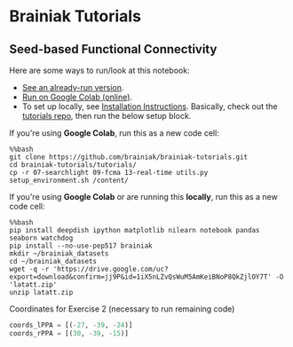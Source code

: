 # Brainiak Tutorials

## Seed-based Functional Connectivity

Here are some ways to run/look at this notebook:
- [See an already-run version](https://brainiak.org/tutorials/08-connectivity/).
- [Run on Google Colab (online)](https://colab.research.google.com/github/brainiak/brainiak-tutorials/blob/master/tutorials/08-connectivity.ipynb).
- To set up locally, see [Installation Instructions](https://brainiak.org/tutorials/#detailed-installation-instructions). Basically, check out the [tutorials repo](https://github.com/brainiak/brainiak-tutorials), then run the below setup block.

If you're using **Google Colab**, run this as a new code cell:
```
%%bash
git clone https://github.com/brainiak/brainiak-tutorials.git
cd brainiak-tutorials/tutorials/
cp -r 07-searchlight 09-fcma 13-real-time utils.py setup_environment.sh /content/
```

If you're using **Google Colab** or are running this **locally**, run this as a new code cell:
```
%%bash
pip install deepdish ipython matplotlib nilearn notebook pandas seaborn watchdog
pip install --no-use-pep517 brainiak
mkdir ~/brainiak_datasets
cd ~/brainiak_datasets
wget -q -r 'https://drive.google.com/uc?export=download&confirm=jj9P&id=1iX5nLZvQsWuM5AmKeiBNoP8QkZjlOY7T' -O 'latatt.zip'
unzip latatt.zip
```

Coordinates for Exercise 2 (necessary to run remaining code)
```python
coords_lPPA = [(-27, -39, -24)]
coords_rPPA = [(30, -39, -15)]
```
